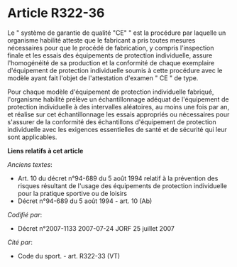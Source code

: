 # Article R322-36

Le " système de garantie de qualité "CE" " est la procédure par laquelle un organisme habilité atteste que le fabricant a
pris toutes mesures nécessaires pour que le procédé de fabrication, y compris l'inspection finale et les essais des
équipements de protection individuelle, assure l'homogénéité de sa production et la conformité de chaque exemplaire
d'équipement de protection individuelle soumis à cette procédure avec le modèle ayant fait l'objet de l'attestation d'examen
" CE " de type.

Pour chaque modèle d'équipement de protection individuelle fabriqué, l'organisme habilité prélève un échantillonnage adéquat
de l'équipement de protection individuelle à des intervalles aléatoires, au moins une fois par an, et réalise sur cet
échantillonnage les essais appropriés ou nécessaires pour s'assurer de la conformité des échantillons d'équipement de
protection individuelle avec les exigences essentielles de santé et de sécurité qui leur sont applicables.

**Liens relatifs à cet article**

_Anciens textes_:

  - Art. 10 du décret n°94-689 du 5 août 1994 relatif à la prévention des risques résultant de l'usage des équipements de protection individuelle pour la pratique sportive ou de loisirs
  - Décret n°94-689 du 5 août 1994 - art. 10 (Ab)

_Codifié par_:

  - Décret n°2007-1133 2007-07-24 JORF 25 juillet 2007

_Cité par_:

  - Code du sport. - art. R322-33 (VT)
